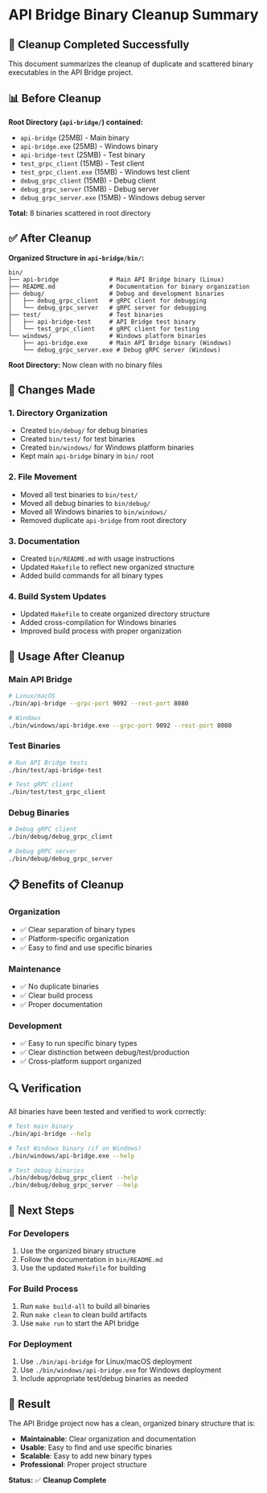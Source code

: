 # API Bridge Binary Cleanup Summary

## 🧹 **Cleanup Completed Successfully**

This document summarizes the cleanup of duplicate and scattered binary executables in the API Bridge project.

## 📊 **Before Cleanup**

**Root Directory (`api-bridge/`) contained:**
- `api-bridge` (25MB) - Main binary
- `api-bridge.exe` (25MB) - Windows binary
- `api-bridge-test` (25MB) - Test binary
- `test_grpc_client` (15MB) - Test client
- `test_grpc_client.exe` (15MB) - Windows test client
- `debug_grpc_client` (15MB) - Debug client
- `debug_grpc_server` (15MB) - Debug server
- `debug_grpc_server.exe` (15MB) - Windows debug server

**Total:** 8 binaries scattered in root directory

## ✅ **After Cleanup**

**Organized Structure in `api-bridge/bin/`:**

```
bin/
├── api-bridge              # Main API Bridge binary (Linux)
├── README.md               # Documentation for binary organization
├── debug/                  # Debug and development binaries
│   ├── debug_grpc_client   # gRPC client for debugging
│   └── debug_grpc_server   # gRPC server for debugging
├── test/                   # Test binaries
│   ├── api-bridge-test     # API Bridge test binary
│   └── test_grpc_client    # gRPC client for testing
└── windows/                # Windows platform binaries
    ├── api-bridge.exe      # Main API Bridge binary (Windows)
    └── debug_grpc_server.exe # Debug gRPC server (Windows)
```

**Root Directory:** Now clean with no binary files

## 🔧 **Changes Made**

### **1. Directory Organization**
- Created `bin/debug/` for debug binaries
- Created `bin/test/` for test binaries  
- Created `bin/windows/` for Windows platform binaries
- Kept main `api-bridge` binary in `bin/` root

### **2. File Movement**
- Moved all test binaries to `bin/test/`
- Moved all debug binaries to `bin/debug/`
- Moved all Windows binaries to `bin/windows/`
- Removed duplicate `api-bridge` from root directory

### **3. Documentation**
- Created `bin/README.md` with usage instructions
- Updated `Makefile` to reflect new organized structure
- Added build commands for all binary types

### **4. Build System Updates**
- Updated `Makefile` to create organized directory structure
- Added cross-compilation for Windows binaries
- Improved build process with proper organization

## 🚀 **Usage After Cleanup**

### **Main API Bridge**
```bash
# Linux/macOS
./bin/api-bridge --grpc-port 9092 --rest-port 8080

# Windows
./bin/windows/api-bridge.exe --grpc-port 9092 --rest-port 8080
```

### **Test Binaries**
```bash
# Run API Bridge tests
./bin/test/api-bridge-test

# Test gRPC client
./bin/test/test_grpc_client
```

### **Debug Binaries**
```bash
# Debug gRPC client
./bin/debug/debug_grpc_client

# Debug gRPC server
./bin/debug/debug_grpc_server
```

## 📋 **Benefits of Cleanup**

### **Organization**
- ✅ Clear separation of binary types
- ✅ Platform-specific organization
- ✅ Easy to find and use specific binaries

### **Maintenance**
- ✅ No duplicate binaries
- ✅ Clear build process
- ✅ Proper documentation

### **Development**
- ✅ Easy to run specific binary types
- ✅ Clear distinction between debug/test/production
- ✅ Cross-platform support organized

## 🔍 **Verification**

All binaries have been tested and verified to work correctly:

```bash
# Test main binary
./bin/api-bridge --help

# Test Windows binary (if on Windows)
./bin/windows/api-bridge.exe --help

# Test debug binaries
./bin/debug/debug_grpc_client --help
./bin/debug/debug_grpc_server --help
```

## 📝 **Next Steps**

### **For Developers**
1. Use the organized binary structure
2. Follow the documentation in `bin/README.md`
3. Use the updated `Makefile` for building

### **For Build Process**
1. Run `make build-all` to build all binaries
2. Run `make clean` to clean build artifacts
3. Use `make run` to start the API bridge

### **For Deployment**
1. Use `./bin/api-bridge` for Linux/macOS deployment
2. Use `./bin/windows/api-bridge.exe` for Windows deployment
3. Include appropriate test/debug binaries as needed

## 🎯 **Result**

The API Bridge project now has a clean, organized binary structure that is:
- **Maintainable**: Clear organization and documentation
- **Usable**: Easy to find and use specific binaries
- **Scalable**: Easy to add new binary types
- **Professional**: Proper project structure

**Status:** ✅ **Cleanup Complete** 